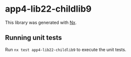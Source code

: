 # app4-lib22-childlib9

This library was generated with [Nx](https://nx.dev).

## Running unit tests

Run `nx test app4-lib22-childlib9` to execute the unit tests.
